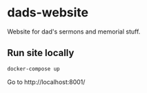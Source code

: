# dads-website
Website for dad's sermons and memorial stuff.

## Run site locally

```bash
docker-compose up
```
Go to http://localhost:8001/
